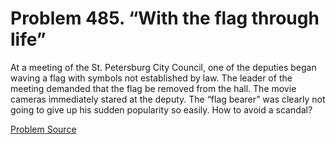 # Problem 485. “With the flag through life”

At a meeting of the St. Petersburg City Council, one of the deputies began waving a flag with symbols not established by law. The leader of the meeting demanded that the flag be removed from the hall. The movie cameras immediately stared at the deputy. The “flag bearer” was clearly not going to give up his sudden popularity so easily. How to avoid a scandal?

[Problem Source](https://www.trizland.ru/tasks/1385/)
